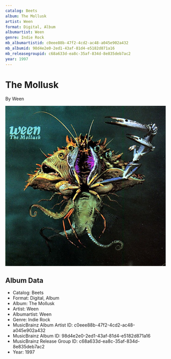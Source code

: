 ```yaml
---
catalog: Beets
album: The Mollusk
artist: Ween
format: Digital, Album
albumartist: Ween
genre: Indie Rock
mb_albumartistid: c0eee88b-47f2-4cd2-ac48-a045e902a432
mb_albumid: 98d4e2e0-2ed1-43af-81d4-e5182d871a16
mb_releasegroupid: c68a633d-ea8c-35af-834d-8e835deb7ac2
year: 1997
---
```


# The Mollusk

By Ween

![](../../assets/beetscovers/Ween-The_Mollusk.jpg)

## Album Data

- Catalog: Beets
- Format: Digital, Album
- Album: The Mollusk
- Artist: Ween
- Albumartist: Ween
- Genre: Indie Rock
- MusicBrainz Album Artist ID: c0eee88b-47f2-4cd2-ac48-a045e902a432
- MusicBrainz Album ID: 98d4e2e0-2ed1-43af-81d4-e5182d871a16
- MusicBrainz Release Group ID: c68a633d-ea8c-35af-834d-8e835deb7ac2
- Year: 1997

